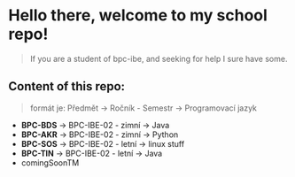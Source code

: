 # Hello there, welcome to my school repo! 
> If you are a student of bpc-ibe, and seeking for help I sure have some.

## Content of this repo:
 > formát je: Předmět -> Ročník - Semestr -> Programovací jazyk
- **BPC-BDS** -> BPC-IBE-02 - zimní -> Java
- **BPC-AKR** -> BPC-IBE-02 - zimní -> Python
- **BPC-SOS** -> BPC-IBE-02 - letní -> linux stuff
- **BPC-TIN** -> BPC-IBE-02 - letní -> Java
- comingSoonTM